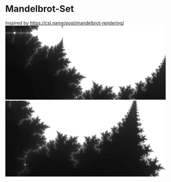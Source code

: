 # Mandelbrot-Set
Inspired by https://csl.name/post/mandelbrot-rendering/
![Screenshot2](screenshots/screenshot2.png?raw=true)
![Screenshot1](screenshots/screenshot1.png?raw=true)

